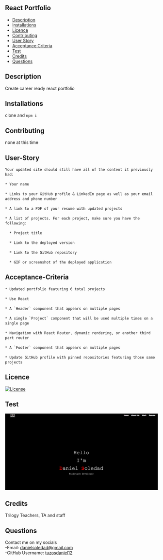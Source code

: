 ## React Portfolio

- [Description](#Description)
- [Installations](#Installations)
- [Licence](#Licence)
- [Contributing](#Contributing)
- [User Story](#User-Story)
- [Acceptance Criteria](#Acceptance-Criteria)
- [Test](#Test)
- [Credits](#Credits)
- [Questions](#Questions)

## Description

Create career ready react portfolio


## Installations

clone and `npm i`

## Contributing

none at this time

## User-Story

```
Your updated site should still have all of the content it previously had:

* Your name

* Links to your GitHub profile & LinkedIn page as well as your email address and phone number

* A link to a PDF of your resume with updated projects

* A list of projects. For each project, make sure you have the following:

  * Project title

  * Link to the deployed version

  * Link to the GitHub repository

  * GIF or screenshot of the deployed application
```

## Acceptance-Criteria

```
* Updated portfolio featuring 6 total projects

* Use React

* A `Header` component that appears on multiple pages

* A single `Project` component that will be used multiple times on a single page 

* Navigation with React Router, dynamic rendering, or another third part router

* A `Footer` component that appears on multiple pages

* Update GitHub profile with pinned repositories featuring those same projects
```

## Licence

[![License](https://img.shields.io/badge/License-MIT-yellow.svg)](https://opensource.org/licenses/MIT)

## Test

[![image](https://github.com/Tuzosdaniel12/react-Portfolio/blob/main/public/images/port.png?raw=true)](https://daniel-soledad.herokuapp.com/)

## Credits

Trilogy Teachers, TA and staff

## Questions
Contact me on my socials
<br>
-Email: [danielsoledad@gmail.com](mailto:danielsoledad@gmail.com)
<br>
-GitHub Username: [tuzosdaniel12](https://github.com/tuzosdaniel12) 
